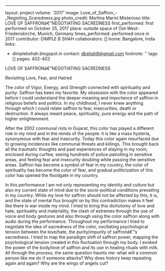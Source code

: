 ---
layout: project
volume: '2017'
image: Love_of_Saffron_-_Negioting_Scaredness.jpg
photo_credit: Martina Marini Misterioso
title: LOVE OF SAFFRONâ€”NEGOTIATING SACREDNESS
first_performed: first performed on October 25, 2017
place: outside space of Ost-West-Friedenskirche, Munich, Germany
times_performed: performed once in 2017
contributor: DIMPLE B SHAH
collaborators: []
home: Bangalore, India
links:
- dimplebshah.blogspot.in
contact: dbshah8@gmail.com
footnote: ''
tags: []
pages: 402-403



LOVE OF SAFFRONâ€”NEGOTIATING SACREDNESS

Revisiting Love, Fear, and Hatred

The color of Vigor, Energy, and Strength connected with spirituality and purity: Saffron has been my favorite. My obsession with the color appeared before I could understand the deeper meaning and importance of saffron in religious beliefs and politics. In my childhood, I never knew anything through which I could relate saffron to fear, insecurities, death or destruction. It always meant peace, spirituality, pure energy and the path of higher enlightenment.

After the 2002 communal riots in Gujarat, this color has played a different role in my mind and in the minds of the people: it is like a mass hysteria, synonymous with fear and insecurity. Today this color again resurfaced due to growing incidences like communal threats and killings. This brought back all the traumatic thoughts and past experiences of staying in my room, enclosed during curfew, seeing hundreds of police patrolling in sensitive areas, and feeling fear and insecurity doubling while passing the sensitive areas. Saffron has become a symbol of fear in my country, the color of spirituality has become the color of fear, and gradual politicization of this color has opened the floodgate in my country.

In this performance I am not only representing my identity and culture but also my current state of mind due to the socio-political conditions prevailing in my country. While my love for saffron should not be affected by this, it is, and the state of mental flux brought on by this contradiction makes it feel like there is war inside my mind. I tried to bring this dichotomy of love and hate, spirituality and materiality, the clash of extremes through the use of voice and body gestures and also through using the color saffron along with audio during the performance. Throughout my performance I tried to negotiate the idea of sacredness of the color, oscillating psychological tension between the love/hate, the purity/impurity of saffronâ€™s sacredness. I tried to map the paradigm shift of saffron power, mapping the psychological tension created in this fluctuation through my body. I evoked the power of the body/love of saffron and its use in healing rituals with milk. All through the process, the same question haunts me: what will a common person like me do if someone attacks? Why does history keep repeating again and again? Why are the wings of angels cut?
